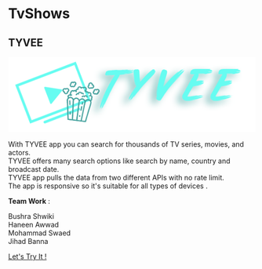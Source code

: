 # TvShows 
## TYVEE 

![alt text](https://github.com/WebAhead8/TvShows/blob/main/pic/logo.png)

With TYVEE app you can search for thousands of TV series, movies, and actors.  
TYVEE offers many search options like search by name, country and broadcast date.  
TYVEE app pulls the data from two different APIs with no rate limit.  
The app is responsive so it's suitable for all types of devices .

**Team Work** :

Bushra Shwiki  
Haneen Awwad  
Mohammad Swaed  
Jihad Banna  

[Let's Try It !](https://webahead8.github.io/TvShows/)
